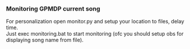 ### Monitoring GPMDP current song

For personalization open monitor.py and setup your location to files, delay time.  
Just exec monitoring.bat to start monitoring (ofc you should setup obs for displaying song name from file).
